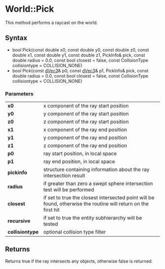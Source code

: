 # World::Pick #
This method performs a raycast on the world.

## Syntax ##
- bool Pick(const double x0, const double y0, const double z0, const double x1, const double y1, const double z1, PickInfo& pick, const double radius = 0.0, const bool closest = false, const CollisionType collisiontype = COLLISION_NONE)
- bool Pick(const [dVec3](dVec3.md)& p0, const [dVec3](dVec3.md)& p1, PickInfo& pick, const double radius = 0.0, const bool closest = false, const CollisionType collisiontype = COLLISION_NONE)

### Parameters ###
|   |   |
| --- | --- |
| **x0** | x component of the ray start position |
| **y0** | y component of the ray start position |
| **z0** | z component of the ray start position |
| **x1** | x component of the ray end position |
| **y1** | y component of the ray end position |
| **z1** | z component of the ray end position |
| **p0** | ray start position, in local space |
| **p1** | ray end position, in local space |
| **pickinfo** | structure containing information about the ray intersection result |
| **radius** | if greater than zero a swept sphere intersection test will be performed |
| **closest** | if set to true the closest intersected point will be found, otherwise the routine will return on the first hit |
| **recursive** | if set to true the entity subhierarchy will be tested |
| **collisiontype** | optional collision type filter |

## Returns ##
Returns true if the ray intersects any objects, otherwise false is returned.